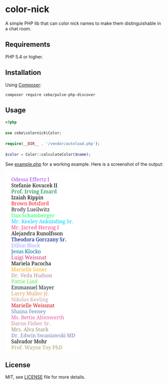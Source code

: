 color-nick
==========

A simple PHP lib that can color nick names to make them distinguishable in a chat room.

Requirements
------------

PHP 5.4 or higher.

Installation
------------

Using [Composer](http://getcomposer.org):

    composer require cebe/pulse-php-discover

Usage
-----

```php
<?php

use cebe\colornick\Color;

require(__DIR__ . '/vendor/autoload.php');

$color = Color::calculateColor($name);
```

See [example.php](example.php) for a working example.
Here is a screenshot of the output:

![Screenshot of color-nick library rendering result](screenshot.png)

License
-------

MIT, see [LICENSE](LICENSE.md) file for more details.
